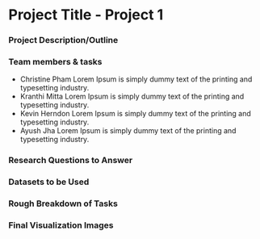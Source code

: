 # Project Title - Project 1

### Project Description/Outline

### Team members & tasks
- Christine Pham
Lorem Ipsum is simply dummy text of the printing and typesetting industry.
- Kranthi Mitta
Lorem Ipsum is simply dummy text of the printing and typesetting industry.
- Kevin Herndon
Lorem Ipsum is simply dummy text of the printing and typesetting industry.
- Ayush Jha
Lorem Ipsum is simply dummy text of the printing and typesetting industry.

### Research Questions to Answer

### Datasets to be Used

### Rough Breakdown of Tasks


### Final Visualization Images
